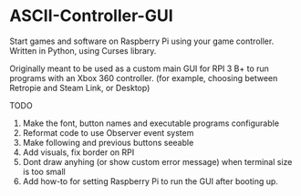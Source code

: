 # ASCII-Controller-GUI
Start games and software on Raspberry Pi using your game controller. Written in Python, using Curses library.

Originally meant to be used as a custom main GUI for RPI 3 B+ to run programs with an Xbox 360 controller. (for example, choosing between Retropie and Steam Link, or Desktop)


TODO

1. Make the font, button names and executable programs configurable
2. Reformat code to use Observer event system
3. Make following and previous buttons seeable 
4. Add visuals, fix border on RPI
5. Dont draw anyhing (or show custom error message) when terminal size is too small
6. Add how-to for setting Raspberry Pi to run the GUI after booting up.

